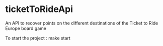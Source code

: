 # ticketToRideApi

An API to recover points on the different destinations of the Ticket to Ride Europe board game

To start the project :
make start